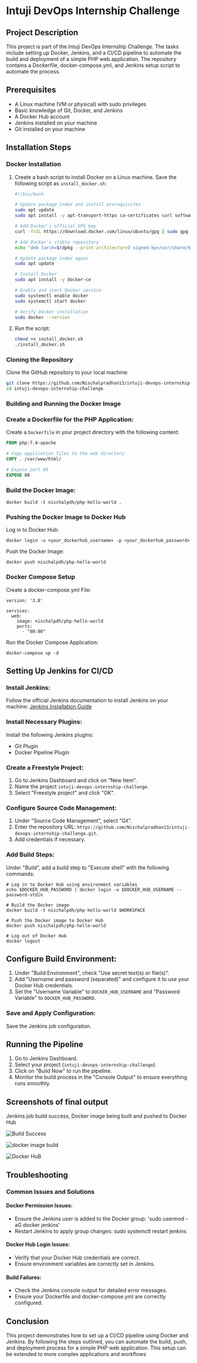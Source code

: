 
# Intuji DevOps Internship Challenge

## Project Description

This project is part of the Intuji DevOps Internship Challenge. The tasks include setting up Docker, Jenkins, and a CI/CD pipeline to automate the build and deployment of a simple PHP web application. The repository contains a Dockerfile, docker-compose.yml, and Jenkins setup script to automate the process.

## Prerequisites

- A Linux machine (VM or physical) with sudo privileges
- Basic knowledge of Git, Docker, and Jenkins
- A Docker Hub account
- Jenkins installed on your machine
- Git installed on your machine

## Installation Steps

### Docker Installation

1. Create a bash script to install Docker on a Linux machine. Save the following script as `install_docker.sh`:

    ```bash
    #!/bin/bash

    # Update package index and install prerequisites
    sudo apt update
    sudo apt install -y apt-transport-https ca-certificates curl software-properties-common

    # Add Docker's official GPG key
    curl -fsSL https://download.docker.com/linux/ubuntu/gpg | sudo gpg --dearmor -o /usr/share/keyrings/docker-archive-keyring.gpg

    # Add Docker's stable repository
    echo "deb [arch=$(dpkg --print-architecture) signed-by=/usr/share/keyrings/docker-archive-keyring.gpg] https://download.docker.com/linux/ubuntu $(lsb_release -cs) stable" | sudo tee /etc/apt/sources.list.d/docker.list > /dev/null

    # Update package index again
    sudo apt update

    # Install Docker
    sudo apt install -y docker-ce

    # Enable and start Docker service
    sudo systemctl enable docker
    sudo systemctl start docker

    # Verify Docker installation
    sudo docker --version
    ```

2. Run the script:

    ```bash
    chmod +x install_docker.sh
    ./install_docker.sh
    ```

### Cloning the Repository

Clone the GitHub repository to your local machine:

```bash
git clone https://github.com/Nischalpradhan13/intuji-devops-internship-challenge.git
cd intuji-devops-internship-challenge
 ```


### Building and Running the Docker Image

### Create a Dockerfile for the PHP Application:

Create a `Dockerfile` in your project directory with the following content:

```Dockerfile
FROM php:7.4-apache

# Copy application files to the web directory
COPY . /var/www/html/

# Expose port 80
EXPOSE 80
```
### Build the Docker Image:

````Docker build
docker build -t nischalpdh/php-hello-world .
````

### Pushing the Docker Image to Docker Hub
Log in to Docker Hub:
````docker login
docker login -u <your_dockerhub_username> -p <your_dockerhub_password>

````
Push the Docker Image:
````push image
docker push nischalpdh/php-hello-world
````

### Docker Compose Setup

Create a docker-compose.yml File:
````docker compose
version: '3.8'

services:
  web:
    image: nischalpdh/php-hello-world
    ports:
      - "80:80"

````
Run the Docker Compose Application:
````
docker-compose up -d
````

## Setting Up Jenkins for CI/CD

### Install Jenkins:
Follow the official Jenkins documentation to install Jenkins on your machine: [Jenkins Installation Guide](https://www.jenkins.io/doc/book/installing/)

### Install Necessary Plugins:
Install the following Jenkins plugins:
- Git Plugin
- Docker Pipeline Plugin

### Create a Freestyle Project:
1. Go to Jenkins Dashboard and click on "New Item".
2. Name the project `intuji-devops-internship-challenge`.
3. Select "Freestyle project" and click "OK".

### Configure Source Code Management:
1. Under "Source Code Management", select "Git".
2. Enter the repository URL: `https://github.com/Nischalpradhan13/intuji-devops-internship-challenge.git`.
3. Add credentials if necessary.


### Add Build Steps:

Under "Build", add a build step to "Execute shell" with the following commands:

````
# Log in to Docker Hub using environment variables
echo $DOCKER_HUB_PASSWORD | docker login -u $DOCKER_HUB_USERNAME --password-stdin

# Build the Docker image
docker build -t nischalpdh/php-hello-world $WORKSPACE

# Push the Docker image to Docker Hub
docker push nischalpdh/php-hello-world

# Log out of Docker Hub
docker logout
````
## Configure Build Environment:
1. Under "Build Environment", check "Use secret text(s) or file(s)".
2. Add "Username and password (separated)" and configure it to use your Docker Hub credentials.
3. Set the "Username Variable" to `DOCKER_HUB_USERNAME` and "Password Variable" to `DOCKER_HUB_PASSWORD`.

### Save and Apply Configuration:
Save the Jenkins job configuration.

## Running the Pipeline
1. Go to Jenkins Dashboard.
2. Select your project (`intuji-devops-internship-challenge`).
3. Click on "Build Now" to run the pipeline.
4. Monitor the build process in the "Console Output" to ensure everything runs smoothly.



## Screenshots of final output
Jenkins job build success, Docker image being built and pushed to Docker Hub

![Build Success](https://github.com/Nischalpradhan13/intuji-devops-internship-challenge/assets/117845810/277ad13b-0ca0-47cd-922c-fe8c40ad64e3)


![docker image build](https://github.com/Nischalpradhan13/intuji-devops-internship-challenge/assets/117845810/9c98e2e9-c768-443b-8592-cf00d76bd7c5)


![Docker HuB](https://github.com/Nischalpradhan13/intuji-devops-internship-challenge/assets/117845810/0b9d4818-116e-4a91-b3be-b5a7f4047bc7)

## Troubleshooting

### Common Issues and Solutions

#### Docker Permission Issues:
- Ensure the Jenkins user is added to the Docker group:
  'sudo usermod -aG docker jenkins'
- Restart Jenkins to apply group changes: sudo systemctl restart jenkins


 #### Docker Hub Login Issues:

 - Verify that your Docker Hub credentials are correct.
 - Ensure environment variables are correctly set in Jenkins.

#### Build Failures:
 - Check the Jenkins console output for detailed error messages.
 - Ensure your Dockerfile and docker-compose.yml are correctly configured.

## Conclusion
 This project demonstrates how to set up a CI/CD pipeline using Docker and Jenkins. By following the steps outlined, you can automate the build, push, and deployment process for a simple PHP web application. This setup can be extended to more complex applications and workflows
